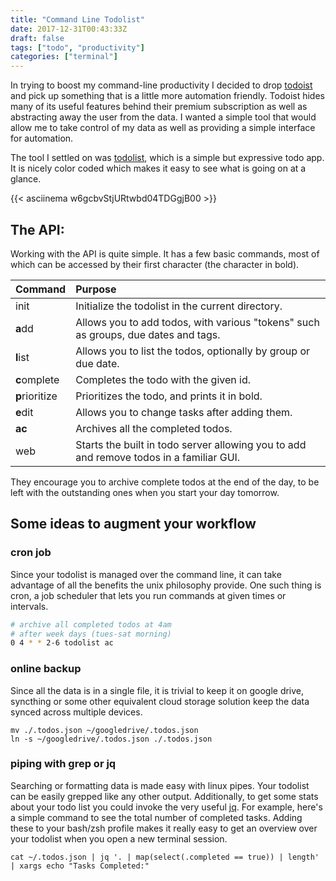 ```yaml
---
title: "Command Line Todolist"
date: 2017-12-31T00:43:33Z
draft: false
tags: ["todo", "productivity"]
categories: ["terminal"]
---
```


In trying to boost my command-line productivity I decided to drop [todoist](https://www.todoist.com) and pick up
something that is a little more automation friendly. Todoist hides many of its useful features behind
their premium subscription as well as abstracting away the user from the data. I wanted a simple tool that
would allow me to take control of my data as well as providing a simple interface for automation.

The tool I settled on was [todolist](http://www.todolist.site), which is a simple but expressive todo app. It is nicely color 
coded which makes it easy to see what is going on at a glance. 

{{< asciinema w6gcbvStjURtwbd04TDGgjB00 >}}

## The API:

Working with the API is quite simple. It has a few basic commands, most of which can be accessed by their first character
(the character in bold).

Command  | Purpose
:-------  | :-------
init     | Initialize the todolist in the current directory.
**a**dd  | Allows you to add todos, with various "tokens" such as groups, due dates and tags.
**l**ist | Allows you to list the todos, optionally by group or due date.
**c**omplete | Completes the todo with the given id.
**p**rioritize | Prioritizes the todo, and prints it in bold.
**e**dit | Allows you to change tasks after adding them.
**ac**   | Archives all the completed todos.
web      | Starts the built in todo server allowing you to add and remove todos in a familiar GUI.

They encourage you to archive complete todos at the end of the day, to be left with the outstanding ones when you start
your day tomorrow. 

## Some ideas to augment your workflow

### cron job

Since your todolist is managed over the command line, it can take advantage of all the benefits the unix philosophy
provide. One such thing is cron, a job scheduler that lets you run commands at given times or intervals.

```bash
# archive all completed todos at 4am 
# after week days (tues-sat morning)
0 4 * * 2-6 todolist ac
```

### online backup

Since all the data is in a single file, it is trivial to keep it on google drive, syncthing or some other equivalent 
cloud storage solution keep the data synced across multiple devices.

    mv ./.todos.json ~/googledrive/.todos.json
    ln -s ~/googledrive/.todos.json ./.todos.json

### piping with grep or jq

Searching or formatting data is made easy with linux pipes. Your todolist can be easily grepped like any other output.
Additionally, to get some stats about your todo list you could invoke the very useful [jq](https://stedolan.github.io/jq/).
For example, here's a simple command to see the total number of completed tasks. Adding these to your bash/zsh profile
makes it really easy to get an overview over your todolist when you open a new terminal session.


    cat ~/.todos.json | jq '. | map(select(.completed == true)) | length' | xargs echo "Tasks Completed:"

